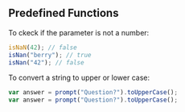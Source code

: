 ## Predefined Functions 
To ckeck if the parameter is not a number:
```javascript
isNaN(42); // false
isNan("berry"); // true
isNan("42"); // false
```
To convert a string to upper or lower case:
```javascript
var answer = prompt("Question?").toUpperCase();
var answer = prompt("Question?").toUpperCase();
```
